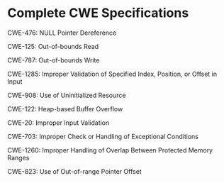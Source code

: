 

# Complete CWE Specifications

CWE-476: NULL Pointer Dereference

CWE-125: Out-of-bounds Read

CWE-787: Out-of-bounds Write

CWE-1285: Improper Validation of Specified Index, Position, or Offset in Input

CWE-908: Use of Uninitialized Resource

CWE-122: Heap-based Buffer Overflow

CWE-20: Improper Input Validation

CWE-703: Improper Check or Handling of Exceptional Conditions

CWE-1260: Improper Handling of Overlap Between Protected Memory Ranges

CWE-823: Use of Out-of-range Pointer Offset
